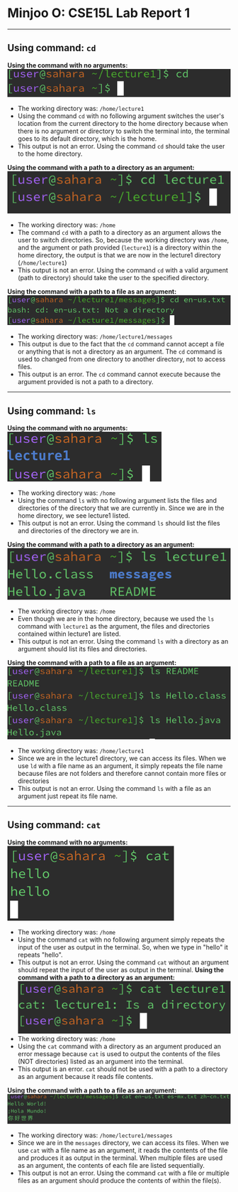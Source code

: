 # Minjoo O: CSE15L Lab Report 1
---
## Using command: `cd`

**Using the command with no arguments:** \
![Image](cd-no-arg.png) 
* The working directory was: `/home/lecture1`
* Using the command `cd` with no following argument switches the user's location from the current directory to the home directory because when there is no argument or directory to switch the terminal into, the terminal goes to its default directory, which is the home.
* This output is not an error. Using the command `cd` should take the user to the home directory.
  
**Using the command with a path to a directory as an argument:** \
![Image](cd-path-direct.png) 
* The working directory was: `/home`
* The command `cd` with a path to a directory as an argument allows the user to switch directories. So, because the working directory was `/home`, and the argument or path provided (`lecture1`) is a directory within the home directory, the output is that we are now in the lecture1 directory (`/home/lecture1`)
* This output is not an error. Using the command `cd` with a valid argument (path to directory) should take the user to the specified directory.
  
**Using the command with a path to a file as an argument:** \
![Image](cd-path-file.png)
* The working directory was: `/home/lecture1/messages`
* This output is due to the fact that the `cd` command cannot accept a file or anything that is not a directory as an argument. The `cd` command is used to changed from one directory to another directory, not to access files.
* This output is an error. The `cd` command cannot execute because the argument provided is not a path to a directory.
  
---

## Using command: `ls`

**Using the command with no arguments:** \
![Image](ls-no-arg.png) 
* The working directory was: `/home`
* Using the command `ls` with no following argument lists the files and directories of the directory that we are currently in. Since we are in the home directory, we see lecture1 listed.
* This output is not an error. Using the command `ls` should list the files and directories of the directory we are in.
  
**Using the command with a path to a directory as an argument:** \
![Image](ls-path-direct.png) 
* The working directory was: `/home`
* Even though we are in the home directory, because we used the `ls` command with `lecture1` as the argument, the files and directories contained within lecture1 are listed. 
* This output is not an error. Using the command `ls` with a directory as an argument should list its files and directories.
  
**Using the command with a path to a file as an argument:** \
![Image](ls-path-file.png)
* The working directory was: `/home/lecture1`
* Since we are in the lecture1 directory, we can access its files. When we use `ld` with a file name as an argument, it simply repeats the file name because files are not folders and therefore cannot contain more files or directories
* This output is not an error. Using the command `ls` with a file as an argument just repeat its file name.

---

## Using command: `cat`

**Using the command with no arguments:** \
![Image](cat-no-arg.png) 
* The working directory was: `/home`
* Using the command `cat` with no following argument simply repeats the input of the user as output in the terminal. So, when we type in "hello" it repeats "hello".
* This output is not an error. Using the command `cat` without an argument should repeat the input of the user as output in the terminal.
**Using the command with a path to a directory as an argument:** \
![Image](cat-path-direct.png) 
* The working directory was: `/home`
* Using the `cat` command with a directory as an argument produced an error message because `cat` is used to output the contents of the files (NOT directories) listed as an argument into the terminal.
* This output is an error. `cat` should not be used with a path to a directory as an argument because it reads file contents.
  
**Using the command with a path to a file as an argument:** \
![Image](cat-path-file.png)
* The working directory was: `/home/lecture1/messages`
* Since we are in the `messages` directory, we can access its files. When we use `cat` with a file name as an argument, it reads the contents of the file and produces it as output in the terminal. When multiple files are used as an argument, the contents of each file are listed sequentially. 
* This output is not an error. Using the command `cat` with a file or multiple files as an argument should produce the contents of within the file(s).
